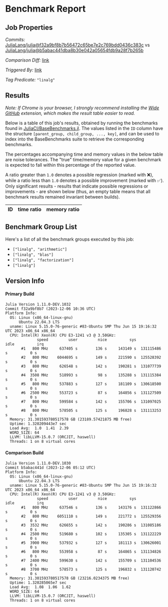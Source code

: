 # Benchmark Report

## Job Properties

*Commits:* [JuliaLang/julia@f32a9bf8b7b56472c65be7e2c769bdd0436c383c](https://github.com/JuliaLang/julia/commit/f32a9bf8b7b56472c65be7e2c769bdd0436c383c) vs [JuliaLang/julia@b5abac441dba8b30e042a05654fdb9a28f7b265b](https://github.com/JuliaLang/julia/commit/b5abac441dba8b30e042a05654fdb9a28f7b265b)

*Comparison Diff:* [link](https://github.com/JuliaLang/julia/compare/b5abac441dba8b30e042a05654fdb9a28f7b265b..f32a9bf8b7b56472c65be7e2c769bdd0436c383c)

*Triggered By:* [link](https://github.com/JuliaLang/julia/pull/52298#issuecomment-1842616018)

*Tag Predicate:* `"linalg"`

## Results

*Note: If Chrome is your browser, I strongly recommend installing the [Wide GitHub](https://chrome.google.com/webstore/detail/wide-github/kaalofacklcidaampbokdplbklpeldpj?hl=en)
extension, which makes the result table easier to read.*

Below is a table of this job's results, obtained by running the benchmarks found in
[JuliaCI/BaseBenchmarks.jl](https://github.com/JuliaCI/BaseBenchmarks.jl). The values
listed in the `ID` column have the structure `[parent_group, child_group, ..., key]`,
and can be used to index into the BaseBenchmarks suite to retrieve the corresponding
benchmarks.

The percentages accompanying time and memory values in the below table are noise tolerances. The "true"
time/memory value for a given benchmark is expected to fall within this percentage of the reported value.

A ratio greater than `1.0` denotes a possible regression (marked with :x:), while a ratio less
than `1.0` denotes a possible improvement (marked with :white_check_mark:). Only significant results - results
that indicate possible regressions or improvements - are shown below (thus, an empty table means that all
benchmark results remained invariant between builds).

| ID | time ratio | memory ratio |
|----|------------|--------------|

## Benchmark Group List

Here's a list of all the benchmark groups executed by this job:

- `["linalg", "arithmetic"]`
- `["linalg", "blas"]`
- `["linalg", "factorization"]`
- `["linalg"]`

## Version Info

#### Primary Build

```
Julia Version 1.11.0-DEV.1032
Commit f32a9bf8b7 (2023-12-06 10:36 UTC)
Platform Info:
  OS: Linux (x86_64-linux-gnu)
      Ubuntu 22.04.3 LTS
  uname: Linux 5.15.0-76-generic #83-Ubuntu SMP Thu Jun 15 19:16:32 UTC 2023 x86_64 x86_64
  CPU: Intel(R) Xeon(R) CPU E3-1241 v3 @ 3.50GHz: 
              speed         user         nice          sys         idle          irq
       #1   800 MHz     637405 s        136 s     143149 s  131115486 s          0 s
       #2   800 MHz    6044695 s        149 s     221590 s  125528392 s          0 s
       #3   800 MHz     626548 s        142 s     190281 s  131077739 s          0 s
       #4  3508 MHz     518993 s         98 s     135288 s  131115384 s          0 s
       #5   800 MHz     537883 s        127 s     181109 s  130618500 s          0 s
       #6  2500 MHz     553723 s         87 s     164856 s  131127509 s          0 s
       #7   800 MHz     599584 s        142 s     155706 s  131097025 s          0 s
       #8   800 MHz     578505 s        125 s     196828 s  131113253 s          0 s
  Memory: 31.301593780517578 GB (23189.57421875 MB free)
  Uptime: 1.320209443e7 sec
  Load Avg:  1.0  1.41  2.39
  WORD_SIZE: 64
  LLVM: libLLVM-15.0.7 (ORCJIT, haswell)
  Threads: 1 on 8 virtual cores

```

#### Comparison Build

```
Julia Version 1.11.0-DEV.1030
Commit b5abac441d (2023-12-06 05:12 UTC)
Platform Info:
  OS: Linux (x86_64-linux-gnu)
      Ubuntu 22.04.3 LTS
  uname: Linux 5.15.0-76-generic #83-Ubuntu SMP Thu Jun 15 19:16:32 UTC 2023 x86_64 x86_64
  CPU: Intel(R) Xeon(R) CPU E3-1241 v3 @ 3.50GHz: 
              speed         user         nice          sys         idle          irq
       #1   800 MHz     637546 s        136 s     143176 s  131122866 s          0 s
       #2   800 MHz    6051110 s        149 s     221772 s  125529356 s          0 s
       #3  3532 MHz     626655 s        142 s     190286 s  131085186 s          0 s
       #4  2500 MHz     519680 s        102 s     135305 s  131122229 s          0 s
       #5  3900 MHz     537932 s        127 s     181113 s  130626001 s          0 s
       #6   800 MHz     553958 s         87 s     164865 s  131134826 s          0 s
       #7  2400 MHz     599630 s        142 s     155709 s  131104536 s          0 s
       #8  3700 MHz     578573 s        125 s     196832 s  131120742 s          0 s
  Memory: 31.301593780517578 GB (23216.0234375 MB free)
  Uptime: 1.320285065e7 sec
  Load Avg:  1.08  1.06  1.62
  WORD_SIZE: 64
  LLVM: libLLVM-15.0.7 (ORCJIT, haswell)
  Threads: 1 on 8 virtual cores

```
